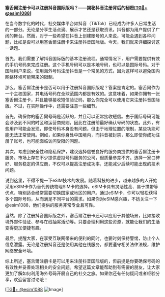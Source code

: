 **塞舌爾注册卡可以注册抖音国际版吗？——揭秘抖音注册背后的秘密[[TG💪+ @esim1088](https://t.me/s/esim1088)]**

在当今数字化的时代，社交媒体平台如抖音（TikTok）已经成为许多人日常生活的一部分。无论是分享生活点滴、展示才艺还是获取资讯，抖音都为用户提供了广阔的舞台。然而，对于一些希望在抖音上创建账号的人来说，可能会遇到各种问题，比如是否可以用塞舌爾注册卡来注册抖音国际版。今天，我们就来详细探讨这一话题。

首先，我们需要了解抖音国际版的基本注册流程。通常情况下，用户需要提供有效的手机号码来完成注册。这个手机号码可以是本地号码，也可以是国际号码。对于国际用户来说，使用海外号码注册抖音是一个常见的方式，因为这样可以避免国内网络环境可能带来的限制。

那么，塞舌爾注册卡是否可以用于注册抖音国际版呢？答案是肯定的。塞舌爾作为一个主权国家，其电话号码在全球范围内都是有效的。这意味着，如果你拥有一张塞舌爾注册卡，并且能够接收短信验证码，那么你完全可以使用它来注册抖音国际版。不过，在实际操作中，还需要注意一些细节。

首先，确保你的塞舌爾号码是活跃的，并且可以正常接收短信。由于国际号码可能会涉及到不同的时区和运营商规则，因此在注册前最好确认号码的状态。此外，有些用户可能会发现，即使号码本身没有问题，但由于地理位置的限制，某些功能可能无法正常使用。例如，如果你身处中国境内，而抖音被封禁，那么即使你成功注册了账号，也可能面临访问受限的问题。

其次，考虑到安全性和隐私保护，建议选择信誉良好的服务商提供的塞舌爾注册卡服务。市场上存在不少提供虚拟号码服务的公司，但质量参差不齐。选择一家口碑好、服务稳定的供应商，不仅可以提高注册成功率，还能减少后续可能出现的技术问题。

说到这里，不得不提一下eSIM技术的发展。随着科技的进步，越来越多的人开始采用eSIM卡作为替代传统物理SIM卡的选择。eSIM卡具有灵活性高、易于携带等优点，特别适合经常需要切换国家或地区的用户。通过eSIM卡，你可以轻松获得多个国际号码，从而满足不同平台的需求。如果你对eSIM感兴趣，不妨关注一下@esim1088，他们提供的服务非常专业且可靠。

当然，除了注册抖音国际版之外，塞舌爾注册卡还可以应用于其他场景，比如接收境外邮件验证、参与在线抽奖活动等。只要合理利用这些资源，就能让我们的生活变得更加便捷有趣。

最后，提醒大家，在享受互联网带来的便利的同时，也要时刻保持警惕，防止个人信息泄露。无论是注册抖音还是使用其他在线服务，都要遵守相关法律法规，维护网络安全环境。

综上所述，塞舌爾注册卡是可以用来注册抖音国际版的，但前提是你要确保号码的有效性并妥善处理相关的安全问题。希望这篇文章能帮助到有需要的朋友，让大家更加了解如何利用海外号码开展自己的社交之旅。如果你还有任何疑问或者经验分享，欢迎留言讨论哦！

[[TG💪+ @esim1088](https://t.me/s/esim1088) ![Image](https://i.postimg.cc/4NQfJmqS/Snipaste-2025-05-13-00-14-12.png)]